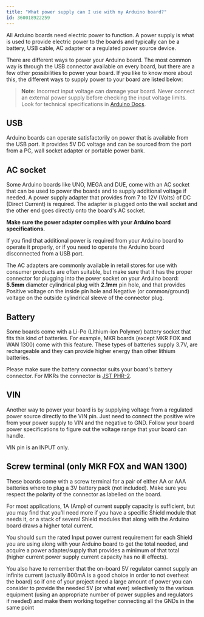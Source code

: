 ```yaml
---
title: "What power supply can I use with my Arduino board?"
id: 360018922259
---
```


All Arduino boards need electric power to function. A power supply is what is used to provide electric power to the boards and typically can be a battery, USB cable, AC adapter or a regulated power source device.

There are different ways to power your Arduino board. The most common way is through the USB connector available on every board, but there are a few other possibilities to power your board. If you like to know more about this, the different ways to supply power to your board are listed below:

> **Note**: Incorrect input voltage can damage your board. Never connect an external power supply before checking the input voltage limits. Look for technical specifications in [Arduino Docs](https://docs.arduino.cc/).

## USB

Arduino boards can operate satisfactorily on power that is available from the USB port. It provides 5V DC voltage and can be sourced from the port from a PC, wall socket adapter or portable power bank.

## AC socket

Some Arduino boards like UNO, MEGA and DUE, come with an AC socket that can be used to power the boards and to supply additional voltage if needed. A power supply adapter that provides from 7 to 12V (Volts) of DC (Direct Current) is required. The adapter is plugged onto the wall socket and the other end goes directly onto the board's AC socket.

**Make sure the power adapter complies with your Arduino board specifications.**

If you find that additional power is required from your Arduino board to operate it properly, or if you need to operate the Arduino board disconnected from a USB port.

The AC adapters are commonly available in retail stores for use with consumer products are often suitable, but make sure that it has the proper connector for plugging into the power socket on your Arduino board: **5.5mm** diameter cylindrical plug with **2.1mm** pin hole, and that provides Positive voltage on the inside pin hole and Negative (or common/ground) voltage on the outside cylindrical sleeve of the connector plug.

## Battery

Some boards come with a Li-Po (Lithium-ion Polymer) battery socket that fits this kind of batteries. For example, MKR boards (except MKR FOX and WAN 1300) come with this feature. These types of batteries supply 3.7V, are rechargeable and they can provide higher energy than other lithium batteries.

Please make sure the battery connector suits your board's battery connector. For MKRs the connector is [JST PHR-2](https://www.digikey.se/product-detail/en/jst-sales-america-inc/PHR-2/455-1165-ND/608607).

## VIN

Another way to power your board is by supplying voltage from a regulated power source directly to the VIN pin. Just need to connect the positive wire from your power supply to VIN and the negative to GND. Follow your board power specifications to figure out the voltage range that your board can handle.

VIN pin is an INPUT only.

## Screw terminal (only MKR FOX and WAN 1300)

These boards come with a screw terminal for a pair of either AA or AAA batteries where to plug a 3V battery pack (not included). Make sure you respect the polarity of the connector as labelled on the board.

For most applications, 1A (Amp) of current supply capacity is sufficient, but you may find that you’ll need more if you have a specific Shield module that needs it, or a stack of several Shield modules that along with the Arduino board draws a higher total current.

You should sum the rated Input power current requirement for each Shield you are using along with your Arduino board to get the total needed, and acquire a power adapter/supply that provides a minimum of that total (higher current power supply current capacity has no ill effects).

You also have to remember that the on-board 5V regulator cannot supply an infinite current (actually 800mA is a good choice in order to not overheat the board) so if one of your project need a large amount of power you can consider to provide the needed 5V (or what ever) selectively to the various equipment (using an appropriate number of power supplies and regulators if needed) and make them working together connecting all the GNDs in the same point
